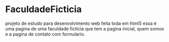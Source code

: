 # FaculdadeFicticia

projeto de estudo para desenvolvimento web
feita toda em html5 essa é uma pagina de uma faculdade ficticia que tem a pagina inicial,
quem somos e a pagina de contato com formulario.